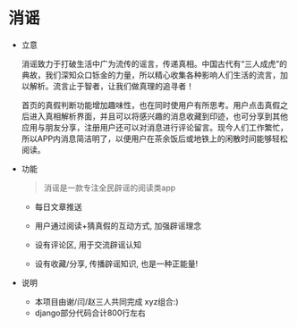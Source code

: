 # 消谣

- 立意

  消谣致力于打破生活中广为流传的谣言，传递真相。中国古代有“三人成虎”的典故，我们深知众口铄金的力量，所以精心收集各种影响人们生活的流言，加以解析。流言止于智者，让我们做真理的追寻者！

  首页的真假判断功能增加趣味性，也在同时使用户有所思考。用户点击真假之后进入真相解析界面，并且可以将感兴趣的消息收藏到印迹，也可分享到其他应用与朋友分享，注册用户还可以对消息进行评论留言。现今人们工作繁忙，所以APP内消息简洁明了，以便用户在茶余饭后或地铁上的闲散时间能够轻松阅读。

- 功能

  > 消谣是一款专注全民辟谣的阅读类app

  - 每日文章推送

  - 用户通过阅读+猜真假的互动方式, 加强辟谣理念

  - 设有评论区, 用于交流辟谣认知

  - 设有收藏/分享, 传播辟谣知识, 也是一种正能量!


- 说明
  - 本项目由谢/闫/赵三人共同完成       xyz组合:)
  - django部分代码合计800行左右